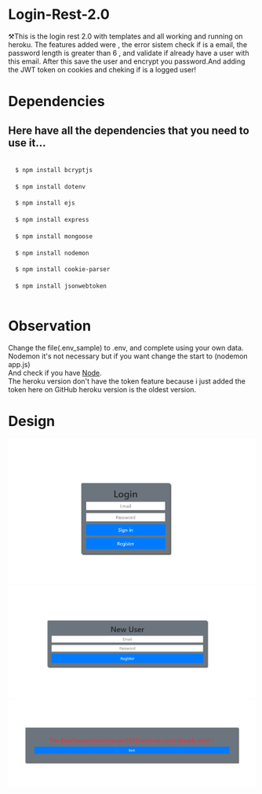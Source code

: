 # Login-Rest-2.0
⚒This is the login rest 2.0 with templates and all working and running on heroku. The features added were ,
the error sistem check if is a email, the password length is greater than 6 , and validate if already have 
a user with this email. After this save the user and encrypt you password.And adding the JWT token on cookies and cheking if is a logged user!
# Dependencies

Here have all the dependencies that you need to use it...
-

```bash
  
  $ npm install bcryptjs
  
  $ npm install dotenv
  
  $ npm install ejs
  
  $ npm install express
 
  $ npm install mongoose

  $ npm install nodemon

  $ npm install cookie-parser 
  
  $ npm install jsonwebtoken
  
```

# Observation
  Change the file(.env_sample) to .env, and complete using your own data.\
  Nodemon it's not necessary but if you want change the start to (nodemon app.js)\
  And check if you have [Node](https://nodejs.org/en/).\
  The heroku version don't have the token feature because i just added the token here on GitHub heroku version is the oldest version.

# Design
![1Image](design/design1.png)
![2Image](design/design2.png)
![3Image](design/design3.png)
